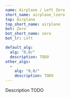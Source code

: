 ```yaml
---
name: Airplane / Left Zero
short_name: airplane_lzero
top: Airplane
top_short_name: airplane
bot: Zero
bot_short_name: zero
bot_lr: Left

default_alg:
  alg: "0,0/"
  description: TODO
other_algs:
  -
    alg: "0,0/"
    description: TODO
---
```


Description TODO

